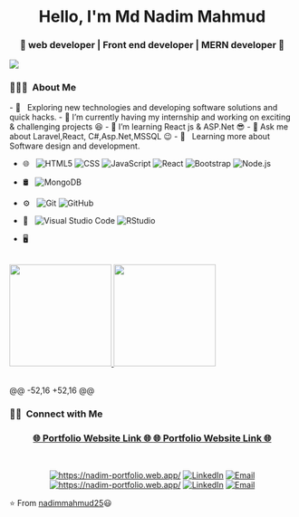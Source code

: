 <h1 align="center"> Hello, I'm Md Nadim Mahmud </h1>
<h3 align="center">🚀 web developer | Front end developer | MERN developer 🚀</h3>
<img src="https://yata-apix-a9caea66-ad78-425f-aa08-e292558ebb65.lss.locawebcorp.com.br/b7c7dbff38ae4f419c94ce8d2254b9d9.png" /> 
<h3> 👨🏻‍💻 &nbsp;About Me </h3>
- 🤔 &nbsp; Exploring new technologies and developing software solutions and quick hacks.
- 🔭 I’m currently having my internship and working on exciting & challenging projects 😆
- 🌱 I’m learning React js & ASP.Net 😎
- 💬 Ask me about Laravel,React, C#,Asp.Net,MSSQL 😉
- 🌱 &nbsp; Learning more about Software design and development.


- 🌐 &nbsp;
  ![HTML5](https://img.shields.io/badge/-HTML5-333333?style=flat&logo=HTML5)
  ![CSS](https://img.shields.io/badge/-CSS-333333?style=flat&logo=CSS3&logoColor=1572B6)
  ![JavaScript](https://img.shields.io/badge/-JavaScript-333333?style=flat&logo=javascript)
  ![React](https://img.shields.io/badge/-React-333333?style=flat&logo=react) 
  ![Bootstrap](https://img.shields.io/badge/-Bootstrap-333333?style=flat&logo=bootstrap&logoColor=563D7C)
  ![Node.js](https://img.shields.io/badge/-Node.js-333333?style=flat&logo=node.js)
 
- 🛢 &nbsp;
  ![MongoDB](https://img.shields.io/badge/-MongoDB-333333?style=flat&logo=mongodb)
- ⚙️ &nbsp;
  ![Git](https://img.shields.io/badge/-Git-333333?style=flat&logo=git)
  ![GitHub](https://img.shields.io/badge/-GitHub-333333?style=flat&logo=github)
- 🔧 &nbsp;
  ![Visual Studio Code](https://img.shields.io/badge/-Visual%20Studio%20Code-333333?style=flat&logo=visual-studio-code&logoColor=007ACC)
  ![RStudio](https://img.shields.io/badge/-RStudio-333333?style=flat&logo=rstudio)
- 🖥 &nbsp;
<br/>
<a href="https://github.com/nadimmahmud25">
  <img height="180em" src="https://github-readme-stats.vercel.app/api?username=nadimmahmud25&theme=buefy&show_icons=true" />
  <img height="180em" src="https://github-readme-stats.vercel.app/api/top-langs/?username=nadimmahmud25&theme=buefy&layout=compact" />
</a>
<br/> <br/> 


@@ -52,16 +52,16 @@
<h3> 🤝🏻 &nbsp;Connect with Me </h3>

<h3 align="center">
  <a href="https://nadim-portfolio.web.app/" target="_blank"> 🌐 Portfolio Website Link 🌐 </a> 
  <a href="https://nadim-portfolio.web.app/" target="_blank" rel="noopener"> 🌐 Portfolio Website Link 🌐 </a> 
</h3>

<br/>

<p align="center">
<a href="https://nadim-portfolio.web.app/" target="_blank"><img alt="https://nadim-portfolio.web.app/" src="https://img.shields.io/badge/Website-nadim-portfolio.web.app/-blue?style=flat-square&logo=google-chrome"></a>
<a href="https://www.linkedin.com/in/nadimmahmud25/" target="_blank"><img alt="LinkedIn" src="https://img.shields.io/badge/LinkedIn-nadimmahmud25-blue?style=flat-square&logo=linkedin"></a>
<a href="mailto:nadimmahmudmy@gmail.com" target="_blank"><img alt="Email" src="https://img.shields.io/badge/Email-nadimmahmudmy@gmail.com-blue?style=flat-square&logo=gmail"></a>
<a href="https://nadim-portfolio.web.app/" target="_blank" rel="noopener"><img alt="https://nadim-portfolio.web.app/" src="https://img.shields.io/badge/Website-nadim-portfolio.web.app/-blue?style=flat-square&logo=google-chrome"></a>
<a href="https://www.linkedin.com/in/nadimmahmud25/" target="_blank" rel="noopener"><img alt="LinkedIn" src="https://img.shields.io/badge/LinkedIn-nadimmahmud25-blue?style=flat-square&logo=linkedin"></a>
<a href="mailto:nadimmahmudmy@gmail.com" target="_blank" rel="noopener"><img alt="Email" src="https://img.shields.io/badge/Email-nadimmahmudmy@gmail.com-blue?style=flat-square&logo=gmail"></a>
</p>

⭐️ From [nadimmahmud25](https://github.com/nadimmahmud25)😃 
